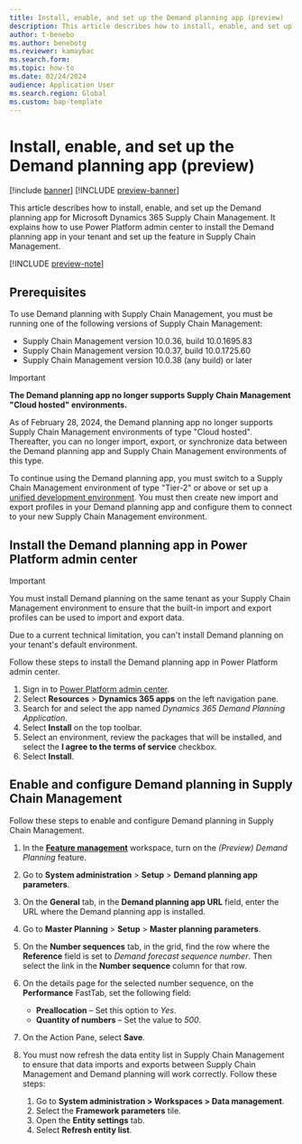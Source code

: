```yaml
---
title: Install, enable, and set up the Demand planning app (preview)
description: This article describes how to install, enable, and set up the Demand planning app for Microsoft Dynamics 365 Supply Chain Management.
author: t-benebo
ms.author: benebotg
ms.reviewer: kamaybac
ms.search.form:
ms.topic: how-to
ms.date: 02/24/2024
audience: Application User
ms.search.region: Global
ms.custom: bap-template
---
```


# Install, enable, and set up the Demand planning app (preview)

[!include [banner](../includes/banner.md)]
[!INCLUDE [preview-banner](../includes/preview-banner.md)]

<!-- KFM: Preview until further notice -->

This article describes how to install, enable, and set up the Demand planning app for Microsoft Dynamics 365 Supply Chain Management. It explains how to use Power Platform admin center to install the Demand planning app in your tenant and set up the feature in Supply Chain Management.

[!INCLUDE [preview-note](../includes/preview-note.md)]

## Prerequisites

To use Demand planning with Supply Chain Management, you must be running one of the following versions of Supply Chain Management:

- Supply Chain Management version 10.0.36, build 10.0.1695.83
- Supply Chain Management version 10.0.37, build 10.0.1725.60
- Supply Chain Management version 10.0.38 (any build) or later

> [!IMPORTANT]
> **The Demand planning app no longer supports Supply Chain Management "Cloud hosted" environments.**
>
> As of February 28, 2024, the Demand planning app no longer supports Supply Chain Management environments of type "Cloud hosted". Thereafter, you can no longer import, export, or synchronize data between the Demand planning app and Supply Chain Management environments of this type.
>
> To continue using the Demand planning app, you must switch to a Supply Chain Management environment of type "Tier-2" or above or set up a [unified development environment](/power-platform/developer/unified-experience/finance-operations-dev-overview). You must then create new import and export profiles in your Demand planning app and configure them to connect to your new Supply Chain Management environment.

## Install the Demand planning app in Power Platform admin center

> [!IMPORTANT]
> You must install Demand planning on the same tenant as your Supply Chain Management environment to ensure that the built-in import and export profiles can be used to import and export data.
>
> Due to a current technical limitation, you can't install Demand planning on your tenant's default environment.

Follow these steps to install the Demand planning app in Power Platform admin center.

1. Sign in to [Power Platform admin center](https://admin.powerplatform.microsoft.com).
1. Select **Resources** \> **Dynamics 365 apps** on the left navigation pane.
1. Search for and select the app named *Dynamics 365 Demand Planning Application*.
1. Select **Install** on the top toolbar.
1. Select an environment, review the packages that will be installed, and select the **I agree to the terms of service** checkbox.
1. Select **Install**.

## Enable and configure Demand planning in Supply Chain Management

Follow these steps to enable and configure Demand planning in Supply Chain Management.

1. In the [**Feature management**](../../fin-ops-core/fin-ops/get-started/feature-management/feature-management-overview.md) workspace, turn on the *(Preview) Demand Planning* feature.
1. Go to **System administration** \> **Setup** \> **Demand planning app parameters**.
1. On the **General** tab, in the **Demand planning app URL** field, enter the URL where the Demand planning app is installed.
1. Go to **Master Planning** \> **Setup** \> **Master planning parameters**.
1. On the **Number sequences** tab, in the grid, find the row where the **Reference** field is set to *Demand forecast sequence number*. Then select the link in the **Number sequence** column for that row.
1. On the details page for the selected number sequence, on the **Performance** FastTab, set the following field:

    - **Preallocation** – Set this option to *Yes*.
    - **Quantity of numbers** – Set the value to *500*.

1. On the Action Pane, select **Save**.
1. You must now refresh the data entity list in Supply Chain Management to ensure that data imports and exports between Supply Chain Management and Demand planning will work correctly. Follow these steps:
    1. Go to **System administration \> Workspaces \> Data management**.
    1. Select the **Framework parameters** tile.
    1. Open the **Entity settings** tab.
    1. Select **Refresh entity list**.
